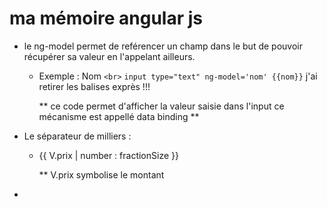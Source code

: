 # ma mémoire angular js 

* le ng-model permet de reférencer un champ dans le but de pouvoir récupérer sa valeur en l'appelant ailleurs.
   * Exemple : Nom ` <br> `
	    ` input type="text" ng-model='nom' {{nom}} ` j'ai retirer les balises exprès !!!

	    ** ce code permet d'afficher la valeur saisie dans l'input ce mécanisme est appellé data binding **

* Le séparateur de milliers  : 
    * {{ V.prix | number : fractionSize }}

        ** V.prix symbolise le montant
*